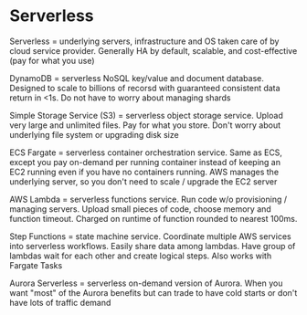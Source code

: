 # Serverless

Serverless = underlying servers, infrastructure and OS taken care of by cloud service provider. Generally HA by default, scalable, and cost-effective (pay for what you use)

DynamoDB = serverless NoSQL key/value and document database. Designed to scale to billions of recorsd with guaranteed consistent data return in <1s. Do not have to worry about managing shards

Simple Storage Service (S3) = serverless object storage service. Upload very large and unlimited files. Pay for what you store. Don't worry about underlying file system or upgrading disk size

ECS Fargate = serverless container orchestration service. Same as ECS, except you pay on-demand per running container instead of keeping an EC2 running even if you have no containers running. AWS manages the underlying server, so you don't need to scale / upgrade the EC2 server

AWS Lambda = serverless functions service. Run code w/o provisioning / managing servers. Upload small pieces of code, choose memory and function timeout. Charged on runtime of function rounded to nearest 100ms.

Step Functions = state machine service. Coordinate multiple AWS services into serverless workflows. Easily share data among lambdas. Have group of lambdas wait for each other and create logical steps. Also works with Fargate Tasks

Aurora Serverless = serverless on-demand version of Aurora. When you want "most" of the Aurora benefits but can trade to have cold starts or don't have lots of traffic demand
